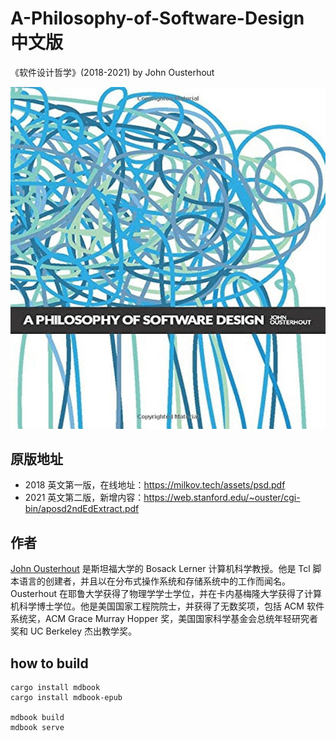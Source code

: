 # A-Philosophy-of-Software-Design 中文版

《软件设计哲学》(2018-2021) by John Ousterhout

![cover](./docs/images/cover.png)

## 原版地址

- 2018 英文第一版，在线地址：https://milkov.tech/assets/psd.pdf
- 2021 英文第二版，新增内容：https://web.stanford.edu/~ouster/cgi-bin/aposd2ndEdExtract.pdf

## 作者

[John Ousterhout](https://web.stanford.edu/~ouster/cgi-bin/home.php) 是斯坦福大学的 Bosack Lerner 计算机科学教授。他是 Tcl 脚本语言的创建者，并且以在分布式操作系统和存储系统中的工作而闻名。Ousterhout 在耶鲁大学获得了物理学学士学位，并在卡内基梅隆大学获得了计算机科学博士学位。他是美国国家工程院院士，并获得了无数奖项，包括 ACM 软件系统奖，ACM Grace Murray Hopper 奖，美国国家科学基金会总统年轻研究者奖和 UC Berkeley 杰出教学奖。

## how to build

```shell
cargo install mdbook
cargo install mdbook-epub

mdbook build
mdbook serve
```
